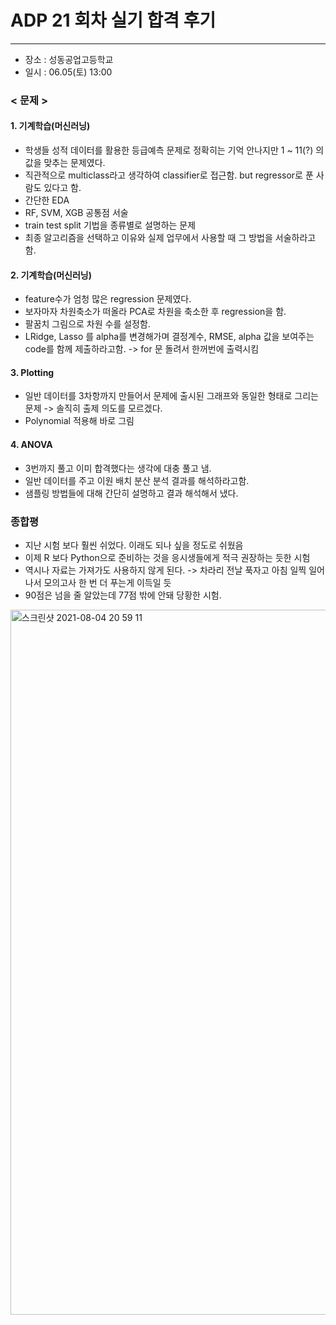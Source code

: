 # ADP 21 회차 실기 합격 후기
***

- 장소 : 성동공업고등학교
- 일시 : 06.05(토) 13:00

### < 문제 >

#### 1. 기계학습(머신러닝)
- 학생들 성적 데이터를 활용한 등급예측 문제로 정확히는 기억 안나지만 1 ~ 11(?) 의 값을 맞추는 문제였다.
- 직관적으로 multiclass라고 생각하여 classifier로 접근함. but regressor로 푼 사람도 있다고 함.
- 간단한 EDA
- RF, SVM, XGB 공통점 서술
- train test split 기법을 종류별로 설명하는 문제
- 최종 알고리즘을 선택하고 이유와 실제 업무에서 사용할 때 그 방법을 서술하라고 함.

#### 2. 기계학습(머신러닝)
- feature수가 엄청 많은 regression 문제였다.
- 보자마자 차원축소가 떠올라 PCA로 차원을 축소한 후 regression을 함.
- 팔꿈치 그림으로 차원 수를 설정함.
- LRidge, Lasso 를 alpha를 변경해가며 결정계수, RMSE, alpha 값을 보여주는 code를 함께 제출하라고함. -> for 문 돌려서 한꺼번에 출력시킴

#### 3. Plotting
- 일반 데이터를 3차항까지 만들어서 문제에 출시된 그래프와 동일한 형태로 그리는 문제 -> 솔직히 출제 의도를 모르겠다.
- Polynomial 적용해 바로 그림

#### 4. ANOVA
- 3번까지 풀고 이미 합격했다는 생각에 대충 풀고 냄.
- 일반 데이터를 주고 이원 배치 분산 분석 결과를 해석하라고함.
- 샘플링 방법들에 대해 간단히 설명하고 결과 해석해서 냈다.


### 종합평
- 지난 시험 보다 훨씬 쉬었다. 이래도 되나 싶을 정도로 쉬웠음
- 이제 R 보다 Python으로 준비하는 것을 응시생들에게 적극 권장하는 듯한 시험
- 역시나 자료는 가져가도 사용하지 않게 된다. -> 차라리 전날 푹자고 아침 일찍 일어나서 모의고사 한 번 더 푸는게 이득일 듯
- 90점은 넘을 줄 알았는데 77점 밖에 안돼 당황한 시험.

<img width="1128" alt="스크린샷 2021-08-04 20 59 11" src="https://user-images.githubusercontent.com/49870977/128176950-9dd0be01-05c2-45fb-92f0-72842509b942.png">

